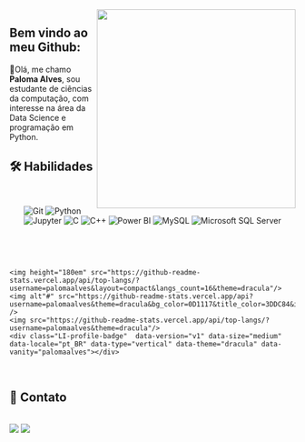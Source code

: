 <img align='right' src="https://user-images.githubusercontent.com/60614988/117733252-9e74e000-b1c7-11eb-95bc-7362d16ade8d.png" width="350">

## Bem vindo ao meu Github: 

👋Olá, me chamo **Paloma Alves**, sou estudante de ciências da computação, com interesse na área da Data Science e programação em Python.

  ## 🛠 Habilidades
<br>
<p align="center">
  <img alt="Git" src="https://img.shields.io/badge/git%20-%23F05033.svg?&style=for-the-badge&logo=git&logoColor=white"/>
  <img alt="Python" src="https://img.shields.io/badge/python%20-%2314354C.svg?&style=for-the-badge&logo=python&logoColor=white"/>
  <img alt="Jupyter" src="https://img.shields.io/badge/Jupyter-F37626?style=for-the-badge&logo=jupyter&logoColor=white"/>
  <img alt="C" src="https://img.shields.io/badge/C%20-%2314354C.svg?&style=for-the-badge&logo=C&logoColor=white"/>
  <img alt="C++" src="https://img.shields.io/badge/c++%20-%2300599C.svg?&style=for-the-badge&logo=c%2B%2B&logoColor=white"/>
  <img alt="Power BI" src="https://img.shields.io/badge/Power BI-CC2927?style=for-the-badge&logo=power-bi&logoColor=white"/>
  <img alt="MySQL" src="https://img.shields.io/badge/MySQL-4479A1?style=for-the-badge&logo=mysql&logoColor=white"/>
  <img alt="Microsoft SQL Server" src="https://img.shields.io/badge/MS SQL Server-F2C811?style=for-the-badge&logo=microsoft-sql-server&logoColor=white"/>
  <br>
</p>
</div>

<br/>
 <p align="left">
  <br>
	
	<img height="180em" src="https://github-readme-stats.vercel.app/api/top-langs/?username=palomaalves&layout=compact&langs_count=16&theme=dracula"/>
    <img alt"#" src="https://github-readme-stats.vercel.app/api?username=palomaalves&theme=dracula&bg_color=0D1117&title_color=3DDC84&icon_color=3DDC84&show_icons=true&hide_border=true" />
    <img src="https://github-readme-stats.vercel.app/api/top-langs/?username=palomaalves&theme=dracula"/>
	<div class="LI-profile-badge"  data-version="v1" data-size="medium" data-locale="pt_BR" data-type="vertical" data-theme="dracula" data-vanity="palomaalves"></div>
  <br>
</p>
 
## 💬 Contato
  <br>
  <div>
  <a href = "mailto: palomaalves@gmail.com"><img src="https://img.shields.io/badge/-Gmail-%23EA4335?style=for-the-badge&logo=gmail&logoColor=white" target="_blank"></a>
  <a href="https://www.linkedin.com/in/paloma-alves1006" target="_blank"><img src="https://img.shields.io/badge/-LinkedIn-%230077B5?style=for-the-badge&logo=linkedin&logoColor=white" target="_blank"></a>
  
 </div>
